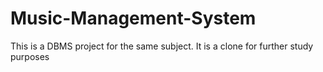 # Music-Management-System
This is a DBMS project for the same subject. It is a clone for further study purposes
